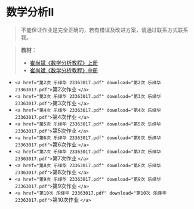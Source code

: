 # 数学分析II

> 不能保证作业是完全正确的，若有错误及改进方案，请通过联系方式联系我。

> **教材**：
>
> - <a href="崔尚斌.++数学分析教程.1.pdf.pdf" download="崔尚斌.++数学分析教程.1.pdf.pdf">崔尚斌《数学分析教程》上册</a>
> - <a href="崔尚斌.++数学分析教程.2.pdf(1).pdf" download="崔尚斌.++数学分析教程.2.pdf(1).pdf">崔尚斌《数学分析教程》中册</a>

- `<a href="第2次 乐绎华 23363017.pdf" download="第2次 乐绎华 23363017.pdf">`第2次作业 `</a>`
- `<a href="第3次 乐绎华 23363017.pdf" download="第3次 乐绎华 23363017.pdf">`第3次作业 `</a>`
- `<a href="第4次 乐绎华 23363017.pdf" download="第4次 乐绎华 23363017.pdf">`第4次作业 `</a>`
- `<a href="第5次 乐绎华 23363017.pdf" download="第5次 乐绎华 23363017.pdf">`第5次作业 `</a>`
- `<a href="第6次 乐绎华 23363017.pdf" download="第6次 乐绎华 23363017.pdf">`第6次作业 `</a>`
- `<a href="第7次 乐绎华 23363017.pdf" download="第7次 乐绎华 23363017.pdf">`第7次作业 `</a>`
- `<a href="第8次 乐绎华 23363017.pdf" download="第8次 乐绎华 23363017.pdf">`第8次作业 `</a>`
- `<a href="第9次 乐绎华 23363017.pdf" download="第9次 乐绎华 23363017.pdf">`第9次作业 `</a>`
- `<a href="第10次 乐绎华 23363017.pdf" download="第10次 乐绎华 23363017.pdf">`第10次作业 `</a>`
